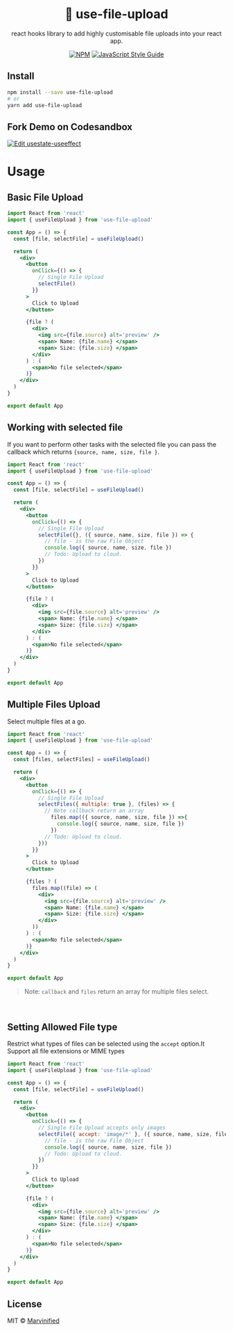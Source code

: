 <div style='text-align: center;'>
  <h1>
    📂 use-file-upload
  </h1>
  <p>
    react hooks library to add highly customisable file uploads into your react app.
  </p>

[![NPM](https://img.shields.io/npm/v/use-file-upload.svg)](https://www.npmjs.com/package/use-file-upload) [![JavaScript Style Guide](https://img.shields.io/badge/code_style-standard-brightgreen.svg)](https://standardjs.com)

</div>

## Install

```bash
npm install --save use-file-upload
# or
yarn add use-file-upload
```

## Fork Demo on Codesandbox

[![Edit usestate-useeffect](https://codesandbox.io/static/img/play-codesandbox.svg)](https://codesandbox.io/s/use-file-upload-jrbe2)

# Usage

## Basic File Upload

```jsx
import React from 'react'
import { useFileUpload } from 'use-file-upload'

const App = () => {
  const [file, selectFile] = useFileUpload()

  return (
    <div>
      <button
        onClick={() => {
          // Single File Upload
          selectFile()
        }}
      >
        Click to Upload
      </button>

      {file ? (
        <div>
          <img src={file.source} alt='preview' />
          <span> Name: {file.name} </span>
          <span> Size: {file.size} </span>
        </div>
      ) : (
        <span>No file selected</span>
      )}
    </div>
  )
}

export default App
```

## Working with selected file

If you want to perform other tasks with the selected file you can pass the callback which returns `{source, name, size, file }`.

```jsx
import React from 'react'
import { useFileUpload } from 'use-file-upload'

const App = () => {
  const [file, selectFile] = useFileUpload()

  return (
    <div>
      <button
        onClick={() => {
          // Single File Upload
          selectFile({}, ({ source, name, size, file }) => {
            // file - is the raw File Object
            console.log({ source, name, size, file })
            // Todo: Upload to cloud.
          })
        }}
      >
        Click to Upload
      </button>

      {file ? (
        <div>
          <img src={file.source} alt='preview' />
          <span> Name: {file.name} </span>
          <span> Size: {file.size} </span>
        </div>
      ) : (
        <span>No file selected</span>
      )}
    </div>
  )
}

export default App
```

## Multiple Files Upload

Select multiple files at a go.

```jsx
import React from 'react'
import { useFileUpload } from 'use-file-upload'

const App = () => {
  const [files, selectFiles] = useFileUpload()

  return (
    <div>
      <button
        onClick={() => {
          // Single File Upload
          selectFiles({ multiple: true }, (files) => {
            // Note callback return an array
              files.map(({ source, name, size, file }) =>{
                console.log({ source, name, size, file })
              })
            // Todo: Upload to cloud.
          }))
        }}
      >
        Click to Upload
      </button>

      {files ? (
        files.map((file) => (
          <div>
            <img src={file.source} alt='preview' />
            <span> Name: {file.name} </span>
            <span> Size: {file.size} </span>
          </div>
        ))
      ) : (
        <span>No file selected</span>
      )}
    </div>
  )
}

export default App
```

> Note: `callback` and `files` return an array for multiple files select.

<br/>

## Setting Allowed File type

Restrict what types of files can be selected using the `accept` option.It Support all file extensions or MIME types

```jsx
import React from 'react'
import { useFileUpload } from 'use-file-upload'

const App = () => {
  const [file, selectFile] = useFileUpload()

  return (
    <div>
      <button
        onClick={() => {
          // Single File Upload accepts only images
          selectFile({ accept: 'image/*' }, ({ source, name, size, file }) => {
            // file - is the raw File Object
            console.log({ source, name, size, file })
            // Todo: Upload to cloud.
          })
        }}
      >
        Click to Upload
      </button>

      {file ? (
        <div>
          <img src={file.source} alt='preview' />
          <span> Name: {file.name} </span>
          <span> Size: {file.size} </span>
        </div>
      ) : (
        <span>No file selected</span>
      )}
    </div>
  )
}

export default App
```

## License

MIT © [Marvinified](https://github.com/Marvinified)
